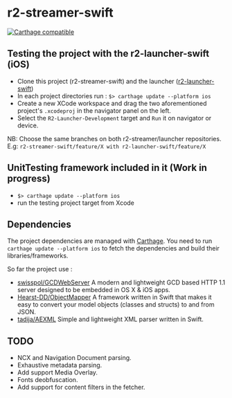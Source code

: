 # r2-streamer-swift
[![Carthage compatible](https://img.shields.io/badge/Carthage-compatible-4BC51D.svg?style=flat)](https://github.com/Carthage/Carthage)

## Testing the project with the r2-launcher-swift (iOS)

- Clone this project (r2-streamer-swift) and the launcher ([r2-launcher-swift](https://github.com/readium/r2-launcher-swift))
- In each project directories run : `$> carthage update --platform ios` 
- Create a new XCode workspace and drag the two aforementioned project's `.xcodeproj` in the navigator panel on the left.
- Select the `R2-Launcher-Development` target and `Run` it on navigator or device.

NB: Choose the same branches on both r2-streamer/launcher repositories. E.g: `r2-streamer-swift/feature/X with r2-launcher-swift/feature/X`

## UnitTesting framework included in it (Work in progress)

- `$> carthage update --platform ios`
- run the testing project target from Xcode

## Dependencies

The project dependencies are managed with [Carthage](https://github.com/Carthage/Carthage).
You need to run `carthage update --platform ios` to fetch the dependencies and build their libraries/frameworks.

So far the project use :
- [swisspol/GCDWebServer](https://github.com/swisspol/GCDWebServer) A modern and lightweight GCD based HTTP 1.1 server designed to be embedded in OS X & iOS apps.
- [Hearst-DD/ObjectMapper](https://github.com/Hearst-DD/ObjectMapper) A framework written in Swift that makes it easy to convert your model objects (classes and structs) to and from JSON.
- [tadija/AEXML](https://github.com/tadija/AEXML) Simple and lightweight XML parser written in Swift.

## TODO
- NCX and Navigation Document parsing.
- Exhaustive metadata parsing.
- Add support Media Overlay.
- Fonts deobfuscation.
- Add support for content filters in the fetcher.
